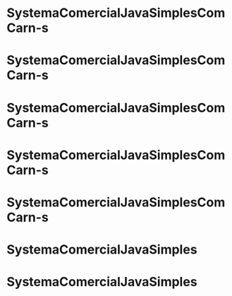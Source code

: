 # SystemaComercialJavaSimplesComCarn-s
# SystemaComercialJavaSimplesComCarn-s
# SystemaComercialJavaSimplesComCarn-s
# SystemaComercialJavaSimplesComCarn-s
# SystemaComercialJavaSimplesComCarn-s
# SystemaComercialJavaSimples
# SystemaComercialJavaSimples
